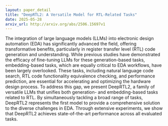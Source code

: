 ```yaml
---
layout: paper_detail
title: "DeepRTL2: A Versatile Model for RTL-Related Tasks"
date: 2025-05-28
arxiv_url: http://arxiv.org/abs/2506.15697v1
---
```


The integration of large language models (LLMs) into electronic design automation (EDA) has significantly advanced the field, offering transformative benefits, particularly in register transfer level (RTL) code generation and understanding. While previous studies have demonstrated the efficacy of fine-tuning LLMs for these generation-based tasks, embedding-based tasks, which are equally critical to EDA workflows, have been largely overlooked. These tasks, including natural language code search, RTL code functionality equivalence checking, and performance prediction, are essential for accelerating and optimizing the hardware design process. To address this gap, we present DeepRTL2, a family of versatile LLMs that unifies both generation- and embedding-based tasks related to RTL. By simultaneously tackling a broad range of tasks, DeepRTL2 represents the first model to provide a comprehensive solution to the diverse challenges in EDA. Through extensive experiments, we show that DeepRTL2 achieves state-of-the-art performance across all evaluated tasks.
